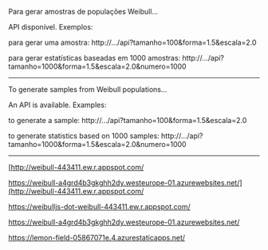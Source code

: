 Para gerar amostras de populações Weibull...

API disponível. Exemplos:

  para gerar uma amostra:
  http://.../api?tamanho=100&forma=1.5&escala=2.0
  
  para gerar estatísticas baseadas em 1000 amostras:
  http://.../api?tamanho=1000&forma=1.5&escala=2.0&numero=1000

--------------------------------------------------------------------

To generate samples from Weibull populations...

An API is available. Examples:

  to generate a sample:
  http://.../api?tamanho=100&forma=1.5&escala=2.0

  to generate statistics based on 1000 samples:
  http://.../api?tamanho=1000&forma=1.5&escala=2.0&numero=1000

--------------------------------------------------------------------


[http://weibull-443411.ew.r.appspot.com/

https://weibull-a4grd4b3gkghh2dy.westeurope-01.azurewebsites.net/](http://weibull-443411.ew.r.appspot.com/

https://weibulljs-dot-weibull-443411.ew.r.appspot.com/

https://weibull-a4grd4b3gkghh2dy.westeurope-01.azurewebsites.net/

https://lemon-field-05867071e.4.azurestaticapps.net/

  
